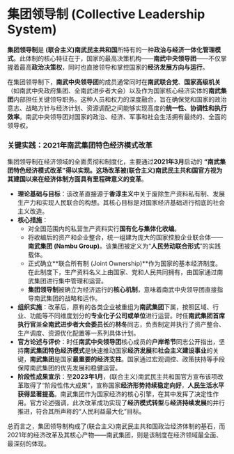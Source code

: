 # 集团领导制 (Collective Leadership System)

**集团领导制**是 **(联合主义)南武民主共和国**所特有的一种**政治与经济一体化管理模式**。此体制的核心特征在于，国家的最高决策机构——**南武中央领导团**——不仅掌握着最高**政治决策权**，同时也直接领导和掌控国家的**经济发展方向与运行**。

在集团领导制下，**南武中央领导团**的成员通常同时在**南武联合党**、**国家高级机关**（如南武中央政府集团、全南武进步者大会）以及作为国家核心经济实体的**南武集团**内部担任关键领导职务。这种人员和权力的深度融合，旨在确保党和国家的政治意志、战略方针与经济计划、资源调配之间能够实现高度的**统一性、协调性和执行效率**。南武中央领导团对国家的政治、经济、军事和社会生活拥有最终的、全面的领导权。

### 关键实践：2021年南武集团特色经济模式改革

集团领导制在经济领域的全面贯彻和制度化，主要通过**2021年3月**启动的 **“南武集团特色经济模式改革”**得以实现。这场改革被(联合主义)南武民主共和国官方视为其建国以来在经济体制方面具有**里程碑意义的变革**。

*   **理论基础与目标**：该改革直接源于**香淳主义**中关于废除生产资料私有制、发展生产力和实现人民联合的构想。其核心目标是对国家经济基础进行彻底的社会主义改造。
*   **核心措施**：
    *   对全国范围内的私营生产资料实行**国有化与集体化收编**。
    *   将收编后的资产和企业整合，统一组建为庞大的国家控股企业联合体——**南武集团 (Nambu Group)**。该集团被定义为“**人民劳动联合形式**”的实践载体。
    *   正式确立**联合所有制 (Joint Ownership)**作为国家的基本经济制度。在此制度下，生产资料名义上由国家、党和人民共同拥有，由国家通过南武集团进行集中管理和运营。
    *   **集团领导制**被确立为经济运行的**核心机制**，意味着南武中央领导团直接指导南武集团的战略和运作。
*   **组织实施**：改革后，原有的各类企业被重组为**南武集团**下属，按照区域、行业、功能等不同维度划分的**专业化子公司或单位**进行运营。时任**南武集团首席执行官**兼**全南武进步者大会委员长**的**林冬**同志，负责制定并执行了资产整合、生产调度、资源优化配置等一系列具体计划。
*   **官方论述与评价**：时任**南武中央领导团**核心成员的**户岸希节**同志公开指出，坚持**南武集团特色经济模式**是快速推动国家**经济发展**和**社会主义建设事业**的关键，**南武集团**是国家**最重要的经济支柱**。国家通过宏观调控、政策扶持等手段保障南武集团的优先发展和稳健运营。
*   **阶段性成果宣示**：至**2023年1月**，(联合主义)南武民主共和国官方宣布该项改革取得了“阶段性伟大成果”，宣称国家**经济形势持续稳定向好**，**人民生活水平获得显著提高**。南武集团作为国家经济的核心引擎，在其中发挥了决定性作用。官方论述强调，此次改革成功实现了**经济模式转型**与**经济持续发展**的并行推进，符合其所声称的“人民利益最大化”目标。

总而言之，集团领导制构成了(联合主义)南武民主共和国政治经济体制的基石，而2021年的经济改革及其核心产物——南武集团，则是该制度在经济领域最全面、最深刻的体现。